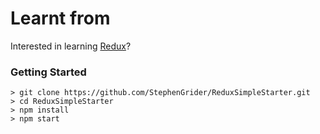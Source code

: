 # Learnt from

Interested in learning [Redux](https://www.udemy.com/react-redux/)?

### Getting Started

```
> git clone https://github.com/StephenGrider/ReduxSimpleStarter.git
> cd ReduxSimpleStarter
> npm install
> npm start
```
